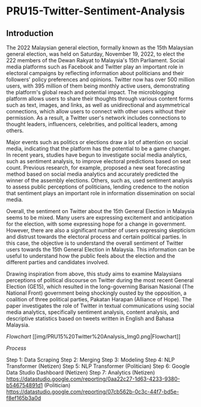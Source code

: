 # PRU15-Twitter-Sentiment-Analysis

## Introduction
The 2022 Malaysian general election, formally known as the 15th Malaysian general election, was held on Saturday, November 19, 2022, to elect the 222 members of the Dewan Rakyat to Malaysia's 15th Parliament. Social media platforms such as Facebook and Twitter play an important role in electoral campaigns by reflecting information about politicians and their followers' policy preferences and opinions. Twitter now has over 500 million users, with 395 million of them being monthly active users, demonstrating the platform's global reach and potential impact. The microblogging platform allows users to share their thoughts through various content forms such as text, images, and links, as well as unidirectional and asymmetrical connections, which allow users to connect with other users without their permission. As a result, a Twitter user's network includes connections to thought leaders, influencers, celebrities, and political leaders, among others.

Major events such as politics or elections draw a lot of attention on social media, indicating that the platform has the potential to be a game changer. In recent years, studies have begun to investigate social media analytics, such as sentiment analysis, to improve electoral predictions based on seat count. Previous research, for example, proposed a new seat forecasting method based on social media analytics and accurately predicted the winner of the assembly elections. Others, such as, used sentiment analysis to assess public perceptions of politicians, lending credence to the notion that sentiment plays an important role in information dissemination on social media.

Overall, the sentiment on Twitter about the 15th General Election in Malaysia seems to be mixed. Many users are expressing excitement and anticipation for the election, with some expressing hope for a change in government. However, there are also a significant number of users expressing skepticism and distrust towards the electoral process and certain political parties. In this case, the objective is to understand the overall sentiment of Twitter users towards the 15th General Election in Malaysia. This information can be useful to understand how the public feels about the election and the different parties and candidates involved.

Drawing inspiration from above, this study aims to examine Malaysians perceptions of political discourse on Twitter during the most recent General Election (GE15), which resulted in the long-governing Barisan Nasional (The National Front) government being shockingly ousted by the opposition, a coalition of three political parties, Pakatan Harapan (Alliance of Hope). The paper investigates the role of Twitter in textual communications using social media analytics, specifically sentiment analysis, content analysis, and descriptive statistics based on tweets written in English and Bahasa Malaysia.

_Flowchart_
[[img/PRU15%20Twitter%20Analysis_Img0.png|Flowchart]]



_Process_

Step 1: Data Scraping 
Step 2: Merging
Step 3: Modeling
Step 4: NLP Transformer (Netizen)
Step 5: NLP Transformer (Politician)
Step 6: Google Data Studio Dashboard (Netizen)
Step 7: Analytics
(Netizen) https://datastudio.google.com/reporting/0aa22c27-1d63-4233-9380-b546754891d1
(Politician) https://datastudio.google.com/reporting/07cb562b-0c3c-44f7-bd5e-f8ef165b3a0d
